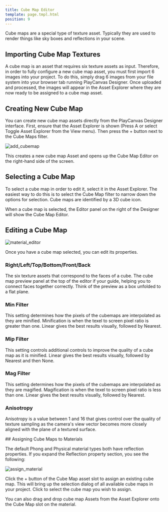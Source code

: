 ```yaml
---
title: Cube Map Editor
template: page.tmpl.html
position: 9
---
```


Cube maps are a special type of texture asset. Typically they are used to render things like sky boxes and reflections in your scene.

## Importing Cube Map Textures

A cube map is an asset that requires six texture assets as input. Therefore, in order to fully configure a new cube map asset, you must first import 6 images into your project. To do this, simply drag 6 images from your file system into your browser tab running PlayCanvas Designer. Once uploaded and processed, the images will appear in the Asset Explorer where they are now ready to be assigned to a cube map asset.

## Creating New Cube Map

You can create new cube map assets directly from the PlayCanvas Designer interface. First, ensure that the Asset Explorer is shown (Press A or select Toggle Asset Explorer from the View menu). Then press the + button next to the Cube Maps filter.

![add_cubemap](/images/content_creation/add_cubemap.png)

This creates a new cube map Asset and opens up the Cube Map Editor on the right-hand side of the screen.

## Selecting a Cube Map

To select a cube map in order to edit it, select it in the Asset Explorer. The easiest way to do this is to select the Cube Map filter to narrow down the options for selection. Cube maps are identified by a 3D cube icon.

When a cube map is selected, the Editor panel on the right of the Designer will show the Cube Map Editor.

## Editing a Cube Map

![material_editor](/images/content_creation/cubemap_editor.png)

Once you have a cube map selected, you can edit its properties.

### Right/Left/Top/Bottom/Front/Back
The six texture assets that correspond to the faces of a cube. The cube map preview panel at the top of the editor if your guide, helping you to connect faces together correctly. Think of the preview as a box unfolded to a flat plane.

### Min Filter
This setting determines how the pixels of the cubemaps are interpolated as they are minified. Minification is when the texel to screen pixel ratio is greater than one. Linear gives the best results visually, followed by Nearest.

### Mip Filter
This setting controls additional controls to improve the quality of a cube map as it is minified. Linear gives the best results visually, followed by Nearest and then None.

### Mag Filter
This setting determines how the pixels of the cubemaps are interpolated as they are magified. Magification is when the texel to screen pixel ratio is less than one. Linear gives the best results visually, followed by Nearest.

### Anisotropy
Anisotropy is a value between 1 and 16 that gives control over the quality of texture sampling as the camera's view vector becomes more closely aligned with the plane of a textured surface.

## Assigning Cube Maps to Materials

The default Phong and Physical material types both have reflection properties. If you expand the Reflection property section, you see the following:

![assign_material](/images/content_creation/assign_cubemap.png)

Click the + button of the Cube Map asset slot to assign an existing cube map. This will bring up the selection dialog of all available cube maps in your project. Click to select the cube map you wish to assign.

You can also drag and drop cube map Assets from the Asset Explorer onto the Cube Map slot on the material.
